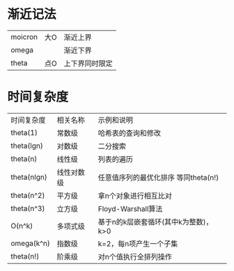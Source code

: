 # 渐近记法

<table>
  <tr>
    <td>moicron</td>
    <td>大O</td>
    <td>渐近上界</td>
  </tr>
  <tr>
    <td>omega</td>
    <td></td>
    <td>渐近下界</td>
  </tr>
  <tr>
    <td>theta</td>
    <td>点O</td>
    <td>上下界同时限定</td>
  </tr>
</table>

# 时间复杂度

<table>
  <tr>
    <td>时间复杂度</td>
    <td>相关名称</td>
    <td>示例和说明</td>
  </tr>
  <tr>
    <td>theta(1)</td>
    <td>常数级</td>
    <td>哈希表的查询和修改</td>
  </tr>
  <tr>
    <td>theta(lgn)</td>
    <td>对数级</td>
    <td>二分搜索</td>
  </tr>
  <tr>
    <td>theta(n)</td>
    <td>线性级</td>
    <td>列表的遍历</td>
  </tr>
  <tr>
    <td>theta(nlgn)</td>
    <td>线性对数级</td>
    <td>
      任意值序列的最优化排序 等同theta(n!)
    </td>
  </tr>
  <tr>
    <td>theta(n^2)</td>
    <td>平方级</td>
    <td>拿n个对象进行相互比对</td>
  </tr>
  <tr>
    <td>theta(n^3)</td>
    <td>立方级</td>
    <td>Floyd-Warshall算法</td>
  </tr>
  <tr>
    <td>O(n^k)</td>
    <td>多项式级</td>
    <td>
      基于n的k层嵌套循环(其中k为整数)，k>0
    </td>
  </tr>
  <tr>
    <td>omega(k^n)</td>
    <td>指数级</td>
    <td>k=2，每n项产生一个子集</td>
  </tr>
  <tr>
    <td>theta(n!)</td>
    <td>阶乘级</td>
    <td>对n个值执行全排列操作</td>
  </tr>
</table>

